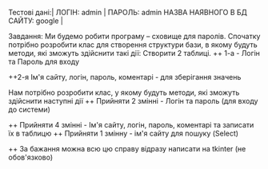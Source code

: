 Тестові дані:|
ЛОГІН: admin                                                                 |
ПАРОЛЬ: admin
НАЗВА НАЯВНОГО В БД САЙТУ: google                                            |

Завдання:
Ми будемо робити програму – сховище для паролів.
Спочатку потрібно розробити клас для створення структури бази, в якому будуть методи,
 які зможуть здійснити такі дії:
Створити 2 таблиці.
++ 1-а - Логін та Пароль для входу

++2-я Ім'я сайту, логін, пароль, коментарі - для зберігання значень

Нам потрібно розробити клас, у якому будуть методи, які зможуть здійснити наступні дії
++ Прийняти 2 змінні - Логін та пароль (для входу до системи)

++ Прийняти 4 змінні - Ім'я сайту, логін, пароль, коментарі та записати їх в таблицю
++ Прийняти 1 змінну - ім'я сайту для пошуку (Select)

++ За бажання можна всю цю справу відразу написати на tkinter (не обов'язково)